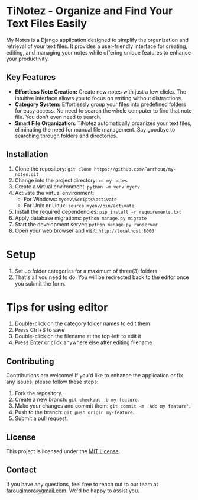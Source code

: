 # TiNotez - Organize and Find Your Text Files Easily

My Notes is a Django application designed to simplify the organization and retrieval of your text files. It provides a user-friendly interface for creating, editing, and managing your notes while offering unique features to enhance your productivity.

## Key Features

- **Effortless Note Creation:** Create new notes with just a few clicks. The intuitive interface allows you to focus on writing without distractions.
- **Category System:** Effortlessly group your files into predefined folders for easy access. No need to search the whole computer to find that note file. You don't even need to search.
- **Smart File Organization:** TiNotez automatically organizes your text files, eliminating the need for manual file management. Say goodbye to searching through folders and directories.

## Installation

1. Clone the repository: `git clone https://github.com/Farrhouq/my-notes.git`
2. Change into the project directory: `cd my-notes`
3. Create a virtual environment: `python -m venv myenv`
4. Activate the virtual environment:
   - For Windows: `myenv\Scripts\activate`
   - For Unix or Linux: `source myenv/bin/activate`
5. Install the required dependencies: `pip install -r requirements.txt`
6. Apply database migrations: `python manage.py migrate`
7. Start the development server: `python manage.py runserver`
8. Open your web browser and visit: `http://localhost:8000`

# Setup
1. Set up folder categories for a maximum of three(3) folders.
2. That's all you need to do. You will be redirected back to the editor once you submit the form.

# Tips for using editor
1. Double-click on the category folder names to edit them
2. Press Ctrl+S to save
3. Double-click on the filename at the top-left to edit it
4. Press Enter or click anywhere else after editing filename


## Contributing

Contributions are welcome! If you'd like to enhance the application or fix any issues, please follow these steps:

1. Fork the repository.
2. Create a new branch: `git checkout -b my-feature`.
3. Make your changes and commit them: `git commit -m 'Add my feature'`.
4. Push to the branch: `git push origin my-feature`.
5. Submit a pull request.

## License

This project is licensed under the [MIT License](LICENSE).

## Contact

If you have any questions, feel free to reach out to our team at [farouqimoro@gmail.com](mailto:farouqimoro@gmail.com). We'd be happy to assist you.

